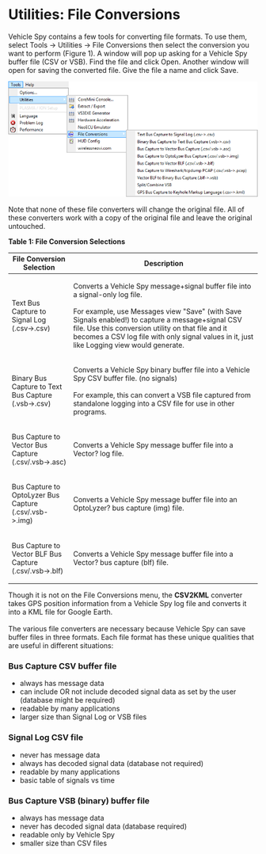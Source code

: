 # Utilities: File Conversions

Vehicle Spy contains a few tools for converting file formats. To use them, select Tools -> Utilities -> File Conversions then select the conversion you want to perform (Figure 1). A window will pop up asking for a Vehicle Spy buffer file (CSV or VSB). Find the file and click Open. Another window will open for saving the converted file. Give the file a name and click Save.

![Figure 1: Data file converters are found on the Tools : Utilities : File Conversions menu.](../../../.gitbook/assets/dataFileConv.gif)

Note that none of these file converters will change the original file. All of these converters work with a copy of the original file and leave the original untouched.

**Table 1: File Conversion Selections**

| File Conversion Selection                                         | Description                                                                                                                                                                                                                                                                                                                                        |
| ----------------------------------------------------------------- | -------------------------------------------------------------------------------------------------------------------------------------------------------------------------------------------------------------------------------------------------------------------------------------------------------------------------------------------------- |
| <p>Text Bus Capture to Signal Log<br>(.csv->.csv)</p>             | <p>Converts a Vehicle Spy message+signal buffer file into a signal-only log file.<br><br>For example, use Messages view "Save" (with Save Signals enabled!) to capture a message+signal CSV file. Use this conversion utility on that file and it becomes a CSV log file with only signal values in it, just like Logging view would generate.</p> |
| <p>Binary Bus Capture to Text Bus Capture<br>(.vsb->.csv)</p>     | <p>Converts a Vehicle Spy binary buffer file into a Vehicle Spy CSV buffer file. (no signals)<br><br>For example, this can convert a VSB file captured from standalone logging into a CSV file for use in other programs.</p>                                                                                                                      |
| <p>Bus Capture to Vector Bus Capture<br>(.csv/.vsb->.asc)</p>     | Converts a Vehicle Spy message buffer file into a Vector? log file.                                                                                                                                                                                                                                                                                |
| <p>Bus Capture to OptoLyzer Bus Capture<br>(.csv/.vsb->.img)</p>  | Converts a Vehicle Spy message buffer file into an OptoLyzer? bus capture (img) file.                                                                                                                                                                                                                                                              |
| <p>Bus Capture to Vector BLF Bus Capture<br>(.csv/.vsb->.blf)</p> | Converts a Vehicle Spy message buffer file into a Vector? bus capture (blf) file.                                                                                                                                                                                                                                                                  |

Though it is not on the File Conversions menu, the **CSV2KML** converter takes GPS position information from a Vehicle Spy log file and converts it into a KML file for Google Earth.\
\
The various file converters are necessary because Vehicle Spy can save buffer files in three formats. Each file format has these unique qualities that are useful in different situations:

### Bus Capture CSV buffer file

* always has message data
* can include OR not include decoded signal data as set by the user (database might be required)
* readable by many applications
* larger size than Signal Log or VSB files

### Signal Log CSV file

* never has message data
* always has decoded signal data (database not required)
* readable by many applications
* basic table of signals vs time

### Bus Capture VSB (binary) buffer file

* always has message data
* never has decoded signal data (database required)
* readable only by Vehicle Spy
* smaller size than CSV files
